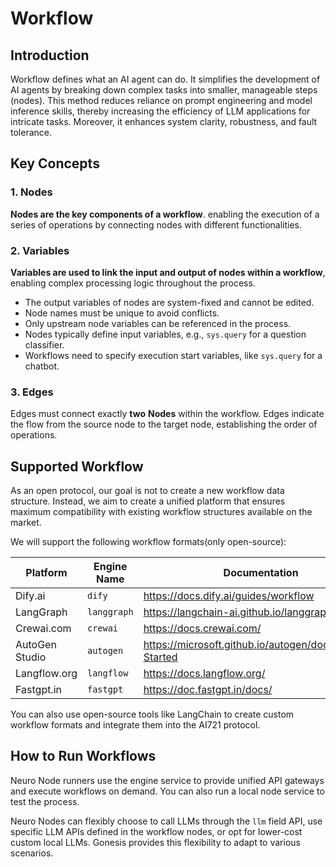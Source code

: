 # Workflow

## Introduction

Workflow defines what an AI agent can do. It simplifies the development of AI agents by breaking down complex tasks into smaller, manageable steps (nodes). This method reduces reliance on prompt engineering and model inference skills, thereby increasing the efficiency of LLM applications for intricate tasks. Moreover, it enhances system clarity, robustness, and fault tolerance.

## Key Concepts

### 1. Nodes

**Nodes are the key components of a workflow**. enabling the execution of a series of operations by connecting nodes with different functionalities.

### 2. Variables

**Variables are used to link the input and output of nodes within a workflow**, enabling complex processing logic throughout the process.

* The output variables of nodes are system-fixed and cannot be edited.
* Node names must be unique to avoid conflicts.
* Only upstream node variables can be referenced in the process.
* Nodes typically define input variables, e.g., `sys.query` for a question classifier.
* Workflows need to specify execution start variables, like `sys.query` for a chatbot.

### 3. Edges

Edges must connect exactly **two** **Nodes** within the workflow. Edges indicate the flow from the source node to the target node, establishing the order of operations.

## Supported Workflow

As an open protocol, our goal is not to create a new workflow data structure. Instead, we aim to create a unified platform that ensures maximum compatibility with existing workflow structures available on the market.

We will support the following workflow formats(only open-source):

<table><thead><tr><th width="166">Platform</th><th width="173">Engine Name</th><th>Documentation</th></tr></thead><tbody><tr><td>Dify.ai</td><td><code>dify</code></td><td><a href="https://docs.dify.ai/guides/workflow">https://docs.dify.ai/guides/workflow</a></td></tr><tr><td>LangGraph</td><td><code>langgraph</code></td><td><a href="https://langchain-ai.github.io/langgraph/">https://langchain-ai.github.io/langgraph/</a></td></tr><tr><td>Crewai.com</td><td><code>crewai</code></td><td><a href="https://docs.crewai.com/">https://docs.crewai.com/</a></td></tr><tr><td>AutoGen Studio</td><td><code>autogen</code></td><td><a href="https://microsoft.github.io/autogen/docs/Getting-Started">https://microsoft.github.io/autogen/docs/Getting-Started</a></td></tr><tr><td>Langflow.org</td><td><code>langflow</code></td><td><a href="https://docs.langflow.org/">https://docs.langflow.org/</a></td></tr><tr><td>Fastgpt.in</td><td><code>fastgpt</code></td><td><a href="https://doc.fastgpt.in/docs/">https://doc.fastgpt.in/docs/</a></td></tr></tbody></table>

You can also use open-source tools like LangChain to create custom workflow formats and integrate them into the AI721 protocol.

## How to Run Workflows

Neuro Node runners use the engine service to provide unified API gateways and execute workflows on demand. You can also run a local node service to test the process.

Neuro Nodes can flexibly choose to call LLMs through the `llm` field API, use specific LLM APIs defined in the workflow nodes, or opt for lower-cost custom local LLMs. Gonesis provides this flexibility to adapt to various scenarios.
